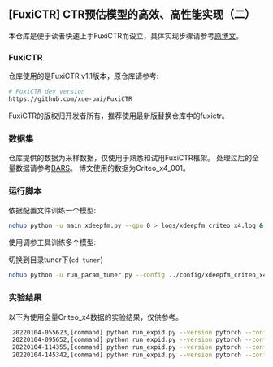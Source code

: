 ## [FuxiCTR] CTR预估模型的高效、高性能实现（二）
本仓库是便于读者快速上手FuxiCTR而设立，具体实现步骤请参考[原博文](https://zhuanlan.zhihu.com/p/453385054)。
### FuxiCTR
仓库使用的是FuxiCTR v1.1版本，原仓库请参考:
```bash
# FuxiCTR dev version
https://github.com/xue-pai/FuxiCTR
```
FuxiCTR的版权归开发者所有，推荐使用最新版替换仓库中的fuxictr。
### 数据集
仓库提供的数据为采样数据，仅使用于熟悉和试用FuxiCTR框架。
处理过后的全量数据请参考[BARS](https://github.com/openbenchmark/BARS/tree/master/ctr_prediction/datasets#benchmark-datasets)。
博文使用的数据为Criteo_x4_001。
### 运行脚本
依据配置文件训练一个模型:
```bash
nohup python -u main_xdeepfm.py --gpu 0 > logs/xdeepfm_criteo_x4.log & 
```
使用调参工具训练多个模型:

切换到目录tuner下(```cd tuner```)
```bash
nohup python -u run_param_tuner.py --config ../config/xdeepfm_criteo_x4/tuner_xdeepfm_criteo_x4.yaml --gpu 0 1 > ../logs/tuner_xdeepfm_criteo_x4.log & 
```
### 实验结果
以下为使用全量Criteo_x4数据的实验结果，仅供参考。
```bash
 20220104-055623,[command] python run_expid.py --version pytorch --config ../config/xdeepfm_criteo_x4/tuner_xdeepfm_criteo_x4 --expid xDeepFM_criteo_x4_001_1a332027 --gpu 0,[exp_id] xDeepFM_criteo_x4_001_1a332027,[dataset_id] criteo_x4,[train] N.A.,[val] logloss: 0.438579 - AUC: 0.813240,[test] logloss: 0.438173 - AUC: 0.813722
 20220104-095652,[command] python run_expid.py --version pytorch --config ../config/xdeepfm_criteo_x4/tuner_xdeepfm_criteo_x4 --expid xDeepFM_criteo_x4_005_ca239a4e --gpu 0,[exp_id] xDeepFM_criteo_x4_005_ca239a4e,[dataset_id] criteo_x4,[train] N.A.,[val] logloss: 0.439027 - AUC: 0.812783,[test] logloss: 0.438706 - AUC: 0.813151
 20220104-114355,[command] python run_expid.py --version pytorch --config ../config/xdeepfm_criteo_x4/tuner_xdeepfm_criteo_x4 --expid xDeepFM_criteo_x4_006_846e41f2 --gpu 1,[exp_id] xDeepFM_criteo_x4_006_846e41f2,[dataset_id] criteo_x4,[train] N.A.,[val] logloss: 0.438937 - AUC: 0.812833,[test] logloss: 0.438505 - AUC: 0.813312
 20220104-145342,[command] python run_expid.py --version pytorch --config ../config/xdeepfm_criteo_x4/tuner_xdeepfm_criteo_x4 --expid xDeepFM_criteo_x4_008_abbf6472 --gpu 0,[exp_id] xDeepFM_criteo_x4_008_abbf6472,[dataset_id] criteo_x4,[train] N.A.,[val] logloss: 0.438661 - AUC: 0.813146,[test] logloss: 0.438345 - AUC: 0.813516
```
